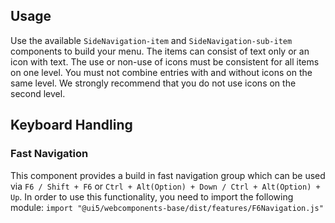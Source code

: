 ## Usage

Use the available `SideNavigation-item` and `SideNavigation-sub-item` components to build your menu. The items can consist of text only or an icon with text. The use or non-use of icons must be consistent for all items on one level. You must not combine entries with and without icons on the same level. We strongly recommend that you do not use icons on the second level.

## Keyboard Handling

### Fast Navigation

This component provides a build in fast navigation group which can be used via `F6 / Shift + F6` or `Ctrl + Alt(Option) + Down / Ctrl + Alt(Option) + Up`. In order to use this functionality, you need to import the following module: `import "@ui5/webcomponents-base/dist/features/F6Navigation.js"`